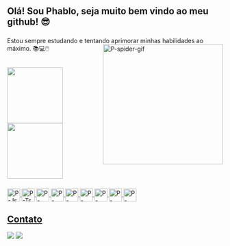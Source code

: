 ## Olá! Sou Phablo, seja muito bem vindo ao meu github! 😎

###
<div>
Estou sempre estudando e tentando aprimorar minhas habilidades ao máximo. 📚💻🖱️
<img align="right" alt="P-spider-gif" height="280" src="https://www.imagensanimadas.com/data/media/1555/homem-aranha-imagem-animada-0008.gif"/> 
</div>

###
##

<div>
  <a href="https://github.com/RayanPhablo">
  <img height=130cm" src="https://github-readme-stats.vercel.app/api?username=RayanPhablo&show_icons=true&theme=midnight-purple&count_private=true">
  <img height=130cm" src="https://github-readme-stats.vercel.app/api/top-langs/?username=RayanPhablo&layout=compact&theme=midnight-purple">
  
</div>

###

<div>
  <img align="center" alt="P-Js" height="30" width"30" src="https://cdn.jsdelivr.net/gh/devicons/devicon/icons/javascript/javascript-original.svg"/>
  <img align="center" alt="P-Ts" height="30" width"30" src="https://cdn.jsdelivr.net/gh/devicons/devicon/icons/typescript/typescript-original.svg"/>
  <img align="center" alt="P-Node" height="30" width"30" src="https://cdn.jsdelivr.net/gh/devicons/devicon/icons/nodejs/nodejs-original.svg"/>
  <img align="center" alt="P-React" height="30" width"30" src="https://cdn.jsdelivr.net/gh/devicons/devicon/icons/react/react-original.svg"/>
  <img align="center" alt="P-Python" height="30" width"30" src="https://cdn.jsdelivr.net/gh/devicons/devicon/icons/python/python-original.svg"/>
  <img align="center" alt="P-Html" height="30" width"30" src="https://cdn.jsdelivr.net/gh/devicons/devicon/icons/html5/html5-original.svg"/>
  <img align="center" alt="P-Css" height="30" width"30" src="https://cdn.jsdelivr.net/gh/devicons/devicon/icons/css3/css3-original.svg"/>
  <img align="center" alt="P-Bootsrap" height="30" width"30" src="https://cdn.jsdelivr.net/gh/devicons/devicon/icons/bootstrap/bootstrap-original.svg"/>
  <img align="center" alt="P-Figma" height="30" width"30" src="https://cdn.jsdelivr.net/gh/devicons/devicon/icons/figma/figma-original.svg"/> 
  
<div/>

## Contato 

<div>

<a href="https://www.linkedin.com/in/phablo-rayan/" target="_blank"><img src="https://img.shields.io/badge/-LinkedIn-%230077B5?style=for-the-badge&logo=linkedin&logoColor=white" target="_blank"></a> 
<a href = "mailto:phablorayan02@gmail.com"><img src="https://img.shields.io/badge/Gmail-D14836?style=for-the-badge&logo=gmail&logoColor=white" target="_blank"></a>


  
</div>




